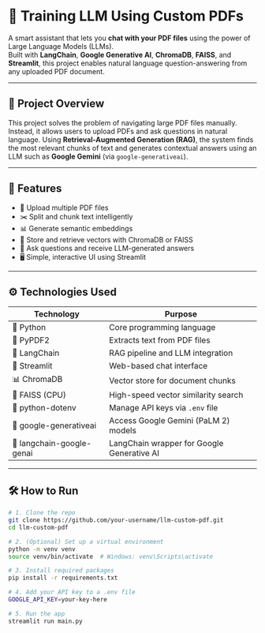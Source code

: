 # 🧠 Training LLM Using Custom PDFs

A smart assistant that lets you **chat with your PDF files** using the power of Large Language Models (LLMs).  
Built with **LangChain**, **Google Generative AI**, **ChromaDB**, **FAISS**, and **Streamlit**, this project enables natural language question-answering from any uploaded PDF document.

---

## 📄 Project Overview

This project solves the problem of navigating large PDF files manually. Instead, it allows users to upload PDFs and ask questions in natural language. Using **Retrieval-Augmented Generation (RAG)**, the system finds the most relevant chunks of text and generates contextual answers using an LLM such as **Google Gemini** (via `google-generativeai`).

---


## 🔧 Features

- 📄 Upload multiple PDF files
- ✂️ Split and chunk text intelligently
- 📊 Generate semantic embeddings
- 🧠 Store and retrieve vectors with ChromaDB or FAISS
- 💬 Ask questions and receive LLM-generated answers
- 🖥️ Simple, interactive UI using Streamlit

---

## ⚙️ Technologies Used

| Technology                | Purpose                                                  |
|--------------------------|----------------------------------------------------------|
| 🐍 Python                | Core programming language                                |
| 📄 PyPDF2                | Extracts text from PDF files                             |
| 🧠 LangChain             | RAG pipeline and LLM integration                         |
| 💬 Streamlit             | Web-based chat interface                                 |
| 📊 ChromaDB              | Vector store for document chunks                         |
| 📌 FAISS (CPU)           | High-speed vector similarity search                      |
| 🔐 python-dotenv         | Manage API keys via `.env` file                          |
| 🤖 google-generativeai   | Access Google Gemini (PaLM 2) models                     |
| 🔗 langchain-google-genai| LangChain wrapper for Google Generative AI               |

---

## 🛠️ How to Run

```bash
# 1. Clone the repo
git clone https://github.com/your-username/llm-custom-pdf.git
cd llm-custom-pdf

# 2. (Optional) Set up a virtual environment
python -m venv venv
source venv/bin/activate  # Windows: venv\Scripts\activate

# 3. Install required packages
pip install -r requirements.txt

# 4. Add your API key to a .env file
GOOGLE_API_KEY=your-key-here

# 5. Run the app
streamlit run main.py
